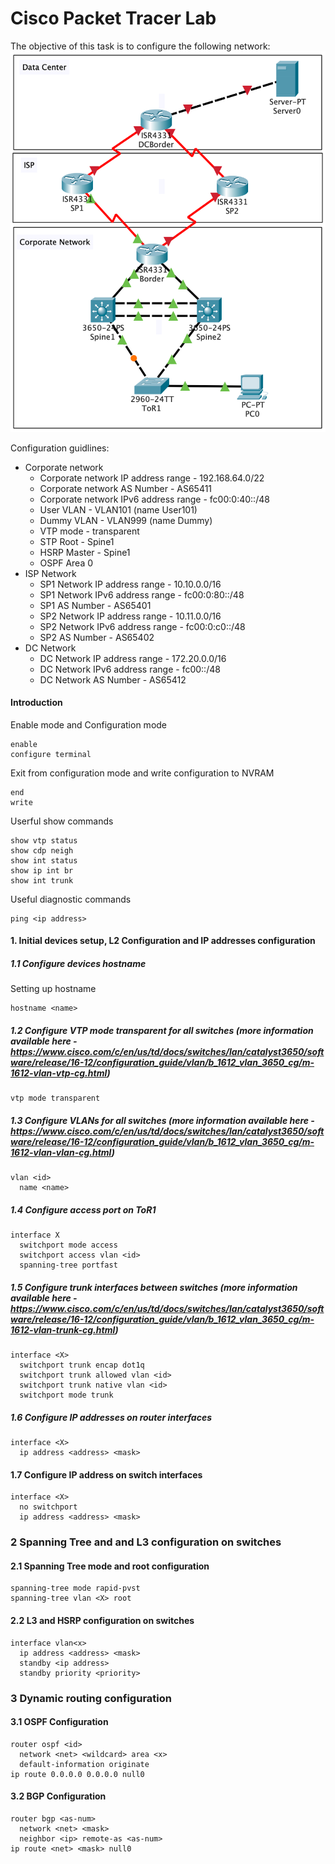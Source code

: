 # Cisco Packet Tracer Lab
The objective of this task is to configure the following network:
![Network topology](diagram.png)

Configuration guidlines:
- Corporate network
  - Corporate network IP address range - 192.168.64.0/22
  - Corporate network AS Number - AS65411
  - Corporate network IPv6 address range - fc00:0:40::/48
  - User VLAN - VLAN101 (name User101)
  - Dummy VLAN - VLAN999 (name Dummy)
  - VTP mode - transparent
  - STP Root - Spine1
  - HSRP Master - Spine1
  - OSPF Area 0
- ISP Network
  - SP1 Network IP address range - 10.10.0.0/16
  - SP1 Network IPv6 address range - fc00:0:80::/48
  - SP1 AS Number - AS65401
  - SP2 Network IP address range - 10.11.0.0/16
  - SP2 Network IPv6 address range - fc00:0:c0::/48
  - SP2 AS Number - AS65402
- DC Network
  - DC Network IP address range - 172.20.0.0/16
  - DC Network IPv6 address range - fc00::/48
  - DC Network AS Number - AS65412
  
#### Introduction
Enable mode and Configuration mode
```
enable
configure terminal
```
Exit from configuration mode and write configuration to NVRAM
```
end
write
```
Userful show commands
```
show vtp status
show cdp neigh
show int status
show ip int br
show int trunk
```
Useful diagnostic commands
```
ping <ip address>
```
#### 1.  Initial devices setup, L2 Configuration and IP addresses configuration
##### 1.1 Configure devices hostname
Setting up hostname
```
hostname <name>
```
##### 1.2 Configure VTP mode transparent for all switches (more information available here - https://www.cisco.com/c/en/us/td/docs/switches/lan/catalyst3650/software/release/16-12/configuration_guide/vlan/b_1612_vlan_3650_cg/m-1612-vlan-vtp-cg.html)
```
vtp mode transparent
```
##### 1.3 Configure VLANs for all switches (more information available here - https://www.cisco.com/c/en/us/td/docs/switches/lan/catalyst3650/software/release/16-12/configuration_guide/vlan/b_1612_vlan_3650_cg/m-1612-vlan-vlan-cg.html)
```
vlan <id>
  name <name>
```
##### 1.4 Configure access port on ToR1
```
interface X
  switchport mode access
  switchport access vlan <id>
  spanning-tree portfast
```
##### 1.5 Configure trunk interfaces between switches (more information available here - https://www.cisco.com/c/en/us/td/docs/switches/lan/catalyst3650/software/release/16-12/configuration_guide/vlan/b_1612_vlan_3650_cg/m-1612-vlan-trunk-cg.html)
```
interface <X>
  switchport trunk encap dot1q
  switchport trunk allowed vlan <id>
  switchport trunk native vlan <id>
  switchport mode trunk
```
##### 1.6 Configure IP addresses on router interfaces
```
interface <X>
  ip address <address> <mask>
```
#### 1.7 Configure IP address on switch interfaces
```
interface <X>
  no switchport
  ip address <address> <mask>
```
### 2 Spanning Tree and and L3 configuration on switches
#### 2.1 Spanning Tree mode and root configuration
```
spanning-tree mode rapid-pvst
spanning-tree vlan <X> root
```
#### 2.2 L3 and HSRP configuration on switches
```
interface vlan<x>
  ip address <address> <mask>
  standby <ip address>
  standby priority <priority>
```
### 3 Dynamic routing configuration
#### 3.1 OSPF Configuration
```
router ospf <id>
  network <net> <wildcard> area <x>
  default-information originate
ip route 0.0.0.0 0.0.0.0 null0
```
#### 3.2 BGP Configuration
```
router bgp <as-num>
  network <net> <mask>
  neighbor <ip> remote-as <as-num>
ip route <net> <mask> null0
```
